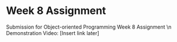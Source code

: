 # Week 8 Assignment 
Submission for Object-oriented Programming Week 8 Assignment \n
Demonstration Video: [Insert link later]
